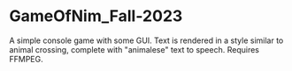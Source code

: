 # GameOfNim_Fall-2023
A simple console game with some GUI. Text is rendered in a style similar to animal crossing, complete with "animalese" text to speech. Requires FFMPEG.
